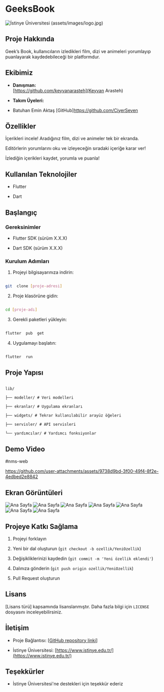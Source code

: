 # GeeksBook

![İstinye Üniversitesi](https://www.unitededucation.com/linklogoch/istinye-university-logo.png)
(assets/images/logo.jpg)

## Proje Hakkında

Geek’s Book, kullanıcıların izledikleri film, dizi ve animeleri yorumlayıp puanlayarak kaydedebileceği bir platformdur.

## Ekibimiz

-  **Danışman:**  
   [https://github.com/keyvanarasteh](Keyvan Arasteh)


-  **Takım Üyeleri:**

- Batuhan Emin Aktaş [GitHub]https://github.com/CiyerSeven


## Özellikler

İçerikleri incele! Aradığınız film, dizi ve animeler tek bir ekranda.

Editörlerin yorumlarını oku ve izleyeceğin sıradaki içeriğe karar ver!

İzlediğin içerikleri kaydet, yorumla ve puanla!


## Kullanılan Teknolojiler

- Flutter

- Dart

## Başlangıç



### Gereksinimler

- Flutter SDK (sürüm X.X.X)

- Dart SDK (sürüm X.X.X)

### Kurulum Adımları

1. Projeyi bilgisayarınıza indirin:

```bash

git  clone [proje-adresi]

```



2. Proje klasörüne gidin:

```bash

cd [proje-adı]

```



3. Gerekli paketleri yükleyin:

```bash

flutter  pub  get

```



4. Uygulamayı başlatın:

```bash

flutter  run

```



## Proje Yapısı

```

lib/

├── modeller/ # Veri modelleri

├── ekranlar/ # Uygulama ekranları

├── widgets/ # Tekrar kullanılabilir arayüz öğeleri

├── servisler/ # API servisleri

└── yardımcılar/ # Yardımcı fonksiyonlar

```

## Demo Video

#nms-web



https://github.com/user-attachments/assets/9738d9bd-3f00-49f4-8f2e-4edbed2e8842




## Ekran Görüntüleri
![Ana Sayfa](assets/screenshots/Screenshot_20250130_180054.png)
![Ana Sayfa](assets/screenshots/Screenshot_20250130_180117.png)
![Ana Sayfa](assets/screenshots/Screenshot_20250130_180136.png)
![Ana Sayfa](assets/screenshots/Screenshot_20250130_180152.png)
![Ana Sayfa](assets/screenshots/Screenshot_20250130_180223.png)
![Ana Sayfa](assets/screenshots/Screenshot_20250130_180223.png)
![Ana Sayfa](assets/screenshots/Screenshot_20250130_180251.png)

## Projeye Katkı Sağlama

1. Projeyi forklayın

2. Yeni bir dal oluşturun (`git checkout -b ozellik/YeniOzellik`)

3. Değişikliklerinizi kaydedin (`git commit -m 'Yeni özellik eklendi'`)

4. Dalınıza gönderin (`git push origin ozellik/YeniOzellik`)

5. Pull Request oluşturun



## Lisans

[Lisans türü] kapsamında lisanslanmıştır. Daha fazla bilgi için `LICENSE` dosyasını inceleyebilirsiniz.



## İletişim

- Proje Bağlantısı: [[GitHub repository linki](https://github.com/CiyerSeven/GeeksBookv002)]

- İstinye Üniversitesi: [https://www.istinye.edu.tr/](https://www.istinye.edu.tr/)



## Teşekkürler

- İstinye Üniversitesi'ne destekleri için teşekkür ederiz
